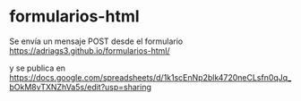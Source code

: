 # formularios-html

Se envía un mensaje POST desde el formulario https://adriags3.github.io/formularios-html/

y se publica en https://docs.google.com/spreadsheets/d/1k1scEnNp2blk4720neCLsfn0qJq_bOkM8vTXNZhVa5s/edit?usp=sharing
